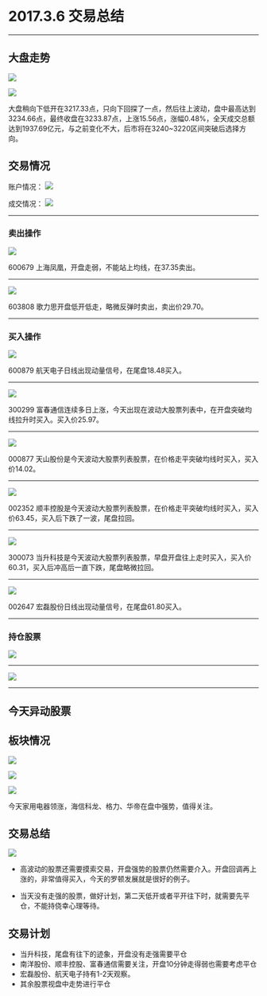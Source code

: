 # 2017.3.6 交易总结

------

## 大盘走势

![](./pic/20170306-dapan2.png)

![](./pic/20170306-dapan.png)

大盘稍向下低开在3217.33点，只向下回探了一点，然后往上波动，盘中最高达到3234.66点，最终收盘在3233.87点，上涨15.56点，涨幅0.48%，全天成交总额达到1937.69亿元，与之前变化不大，后市将在3240~3220区间突破后选择方向。

## 交易情况

账户情况：
![](./pic/20170306-zhanghu.png)

成交情况：
![](./pic/20170306-chengjiao.png)

------

### 卖出操作

![](./pic/20170306-600679.png)

600679 上海凤凰，开盘走弱，不能站上均线，在37.35卖出。

------

![](./pic/20170306-603808.png)

603808 歌力思开盘低开低走，略微反弹时卖出，卖出价29.70。

------

### 买入操作

![](./pic/20170306-600879.png)

600879 航天电子日线出现动量信号，在尾盘18.48买入。

------

![](./pic/20170306-300299.png)

300299 富春通信连续多日上涨，今天出现在波动大股票列表中，在开盘突破均线拉升时买入。买入价25.97。

------

![](./pic/20170306-000877.png)

000877 天山股份是今天波动大股票列表股票，在价格走平突破均线时买入，买入价14.02。

------

![](./pic/20170306-002352.png)

002352 顺丰控股是今天波动大股票列表股票，在价格走平突破均线时买入，买入价63.45，买入后下跌了一波，尾盘拉回。

------

![](./pic/20170306-300073.png)

300073 当升科技是今天波动大股票列表股票，早盘开盘往上走时买入，买入价60.31，买入后冲高后一直下跌，尾盘略微拉回。

------

![](./pic/20170306-002647.png)

002647 宏磊股份日线出现动量信号，在尾盘61.80买入。

------

### 持仓股票

![](./pic/20170306-002389.png)

------

![](./pic/20170306-002396.png)

------

## 今天异动股票



## 板块情况

![](./pic/20170306-bk1.png)

![](./pic/20170306-bk2.png)

![](./pic/20170306-bk3.png)

今天家用电器领涨，海信科龙、格力、华帝在盘中强势，值得关注。

## 交易总结

![](./pic/20170306-600209.png)

- 高波动的股票还需要摸索交易，开盘强势的股票仍然需要介入。开盘回调再上涨的，非常值得买入，今天的罗顿发展就是很好的例子。

- 当天没有走强的股票，做好计划，第二天低开或者平开往下时，就需要先平仓，不能持侥幸心理等待。


## 交易计划

- 当升科技，尾盘有往下的迹象，开盘没有走强需要平仓
- 南洋股份、顺丰控股、富春通信需要关注，开盘10分钟走得弱也需要考虑平仓
- 宏磊股份、航天电子持有1-2天观察。
- 其余股票视盘中走势进行平仓


